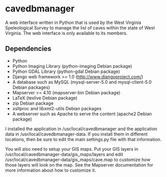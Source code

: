 # cavedbmanager

A web interface written in Python that is used by the West Virginia
Speleological Survey to manage the list of caves within the state
of West Virginia. The web interface is only available to its members.


## Dependencies

* Python
* Python Imaging Library (python-imaging Debian package)
* Python GDAL Library (python-gdal Debian package)
* Django web framework >= 1.0 (http://www.djangoproject.com/)
* A database such as MySQL (mysql-server-5.0 and mysql-client-5.0 Debian packages)
* Mapserver >= 4.10 (mapserver-bin Debian package)
* LaTeX (texlive Debian package)
* zip Debian package
* xsltproc and libxml2-utils Debian packages
* A webserver such as Apache to serve the content (apache2 Debian package)

I installed the application in /usr/local/cavedbmanager and the application
data in /usr/local/cavedbmanager-data. If you install them in different 
locations, then be sure to edit the main settings.py file with that 
information.

You will also need to setup your GIS maps. Put your GIS layers in 
/usr/local/cavedbmanager-data/gis_maps/layers and edit
/usr/local/cavedbmanager-data/gis_maps/cave.map to customize how those
layers will look on the map. See the Mapserver documentation for more 
information about how to customize it.

